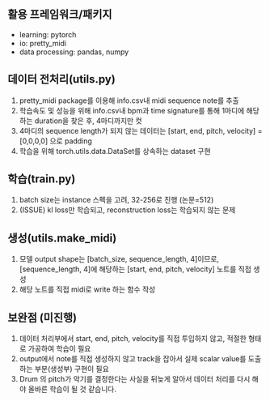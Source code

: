 ## 활용 프레임워크/패키지
- learning: pytorch
- io: pretty_midi
- data processing: pandas, numpy

## 데이터 전처리(utils.py)

1. pretty_midi package를 이용해 info.csv내 midi sequence note를 추출
2. 학습속도 및 성능을 위해 info.csv내 bpm과 time signature를 통해 1마디에 해당하는 duration을 찾은 후, 4마디까지만 컷
3. 4마디의 sequence length가 되지 않는 데이터는 [start, end, pitch, velocity] = [0,0,0,0] 으로 padding
4. 학습을 위해 torch.utils.data.DataSet를 상속하는 dataset 구현

## 학습(train.py)

1. batch size는 instance 스펙을 고려, 32-256로 진행 (논문=512)
2. (ISSUE) kl loss만 학습되고, reconstruction loss는 학습되지 않는 문제

## 생성(utils.make_midi)

1. 모델 output shape는 [batch_size, sequence_length, 4]이므로, [sequence_length, 4]에 해당하는 [start, end, pitch, velocity] 노트를 직접 생성
2. 해당 노트를 직접 midi로 write 하는 함수 작성


## 보완점 (미진행)

1. 데이터 처리부에서 start, end, pitch, velocity를 직접 투입하지 않고, 적절한 형태로 가공하여 학습이 필요
2. output에서 note를 직접 생성하지 않고 track을 잡아서 실제 scalar value를 도출하는 부분(생성부) 구현이 필요
3. Drum 의 pitch가 악기를 결정한다는 사실을 뒤늦게 알아서 데이터 처리를 다시 해야 올바른 학습이 될 것 같습니다.

